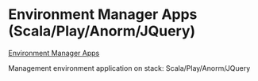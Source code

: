 Environment Manager Apps (Scala/Play/Anorm/JQuery)
====
<a href="http://envm.herokuapp.com/">Environment Manager Apps</a>

Management environment application on stack: Scala/Play/Anorm/JQuery
